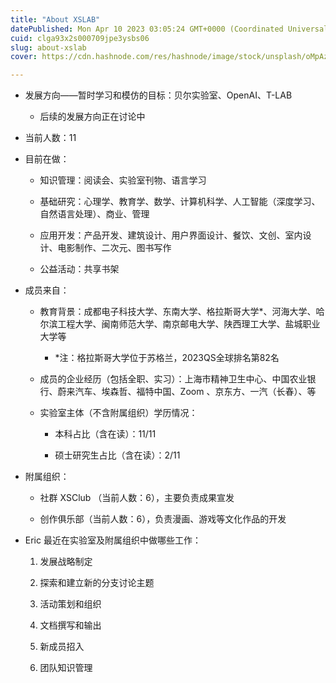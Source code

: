 ```yaml
---
title: "About XSLAB"
datePublished: Mon Apr 10 2023 03:05:24 GMT+0000 (Coordinated Universal Time)
cuid: clga93x2s000709jpe3ysbs06
slug: about-xslab
cover: https://cdn.hashnode.com/res/hashnode/image/stock/unsplash/oMpAz-DN-9I/upload/c4f93bc2e6dd4e94ce5d6f93a567fb38.jpeg

---
```


* 发展方向——暂时学习和模仿的目标：贝尔实验室、OpenAI、T-LAB
    
    * 后续的发展方向正在讨论中
        
* 当前人数：11
    
* 目前在做：
    
    * 知识管理：阅读会、实验室刊物、语言学习
        
    * 基础研究：心理学、教育学、数学、计算机科学、人工智能（深度学习、自然语言处理）、商业、管理
        
    * 应用开发：产品开发、建筑设计、用户界面设计、餐饮、文创、室内设计、电影制作、二次元、图书写作
        
    * 公益活动：共享书架
        
* 成员来自：
    
    * 教育背景：成都电子科技大学、东南大学、格拉斯哥大学\*、河海大学、哈尔滨工程大学、闽南师范大学、南京邮电大学、陕西理工大学、盐城职业大学等
        
        * \*注：格拉斯哥大学位于苏格兰，2023QS全球排名第82名
            
    * 成员的企业经历（包括全职、实习）：上海市精神卫生中心、中国农业银行、蔚来汽车、埃森哲、福特中国、Zoom 、京东方、一汽（长春）、等
        
    * 实验室主体（不含附属组织）学历情况：
        
        * 本科占比（含在读）：11/11
            
        * 硕士研究生占比（含在读）：2/11
            
* 附属组织：
    
    * 社群 XSClub （当前人数：6），主要负责成果宣发
        
    * 创作俱乐部（当前人数：6），负责漫画、游戏等文化作品的开发
        
* Eric 最近在实验室及附属组织中做哪些工作：
    
    1. 发展战略制定
        
    2. 探索和建立新的分支讨论主题
        
    3. 活动策划和组织
        
    4. 文档撰写和输出
        
    5. 新成员招入
        
    6. 团队知识管理